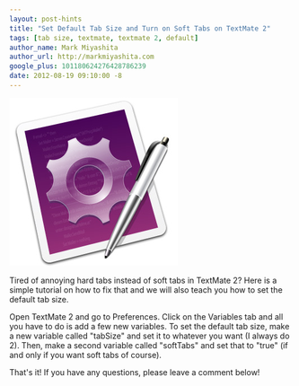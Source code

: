 ```yaml
---
layout: post-hints
title: "Set Default Tab Size and Turn on Soft Tabs on TextMate 2"
tags: [tab size, textmate, textmate 2, default]
author_name: Mark Miyashita
author_url: http://markmiyashita.com
google_plus: 101180624276428786239
date: 2012-08-19 09:10:00 -8
---
```


<img class="clear blog-image normal-border" src="/images/TextMate.png" title="TextMate">

Tired of annoying hard tabs instead of soft tabs in TextMate 2? Here is a simple tutorial on how to fix that and we will also teach you how to set the default tab size.

Open TextMate 2 and go to Preferences. Click on the Variables tab and all you have to do is add a few new variables. To set the default tab size, make a new variable called "tabSize" and set it to whatever you want (I always do 2). Then, make a second variable called "softTabs" and set that to "true" (if and only if you want soft tabs of course).

That's it! If you have any questions, please leave a comment below!
